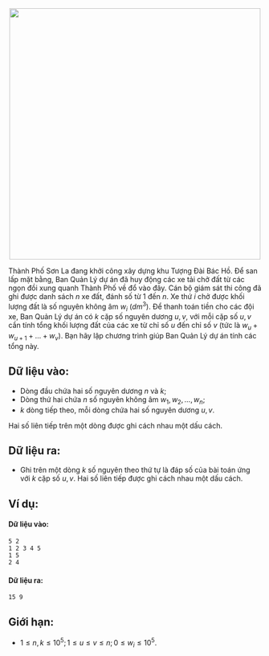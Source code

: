 <center><img src="/images/problems/365/UNCLEHO.jpg" width=500px></center>

Thành Phố Sơn La đang khởi công xây dựng khu Tượng Đài Bác Hồ. Để san lấp mặt bằng, Ban Quản Lý dự án đã huy động các xe tải chở đất từ các ngọn đồi xung quanh Thành Phố về đổ vào đây. Cán bộ giám sát thi công đã ghi được danh sách $n$ xe đất, đánh số từ $1$ đến $n$. Xe thứ $i$ chở được khối lượng đất là số nguyên không âm $w_i$ $(dm^3)$. Để thanh toán tiền cho các đội xe, Ban Quản Lý dự án có $k$ cặp số nguyên dương $u, v$, với mỗi cặp số $u, v$ cần tính tổng khối lượng đất của các xe từ chỉ số $u$ đến chỉ số $v$ (tức là $w_u + w_{u + 1} + … + w_v$).  Bạn hãy lập chương trình giúp Ban Quản Lý dự án tính các tổng này.

## Dữ liệu vào:
- Dòng đầu chứa hai số nguyên dương $n$ và $k$;
- Dòng thứ hai chứa $n$ số nguyên không âm $w_1, w_2, …, w_n$;
- $k$ dòng tiếp theo, mỗi dòng chứa hai số nguyên dương $u, v$.

Hai số liên tiếp trên một dòng được ghi cách nhau một dấu cách.

## Dữ liệu ra:
- Ghi trên một dòng $k$ số nguyên theo thứ tự là đáp số của bài toán ứng với $k$ cặp số $u, v$. Hai số liên tiếp được ghi cách nhau một dấu cách.

## Ví dụ:
#### Dữ liệu vào:
```
5 2
1 2 3 4 5
1 5
2 4
```

#### Dữ liệu ra:
```
15 9
```

## Giới hạn:
- $1 ≤ n, k ≤ 10^5; 1 ≤ u ≤ v ≤ n;  0 ≤ w_i ≤ 10^5$.